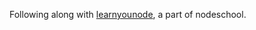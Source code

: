 Following along with [learnyounode](https://github.com/workshopper/learnyounode), a part of nodeschool.
